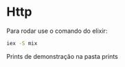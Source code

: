# Http

Para rodar use o comando do elixir:
```bash
iex -S mix
```

Prints de demonstração na pasta prints

